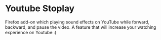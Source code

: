 # Youtube Stoplay

Firefox add-on which playing sound effects on YouTube while  forward, backward, and pause the video. A feature that will increase your watching experience on Youtube :)
